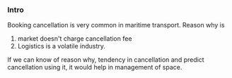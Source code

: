 ### Intro
Booking cancellation is very common in maritime transport. 
Reason why is 
1. market doesn't charge cancellation fee
2. Logistics is a volatile industry.

If we can know of reason why, tendency in cancellation and predict cancellation using it, it would help in management of space.